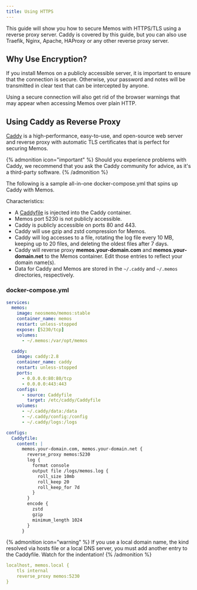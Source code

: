 ```yaml
---
title: Using HTTPS
---
```


This guide will show you how to secure Memos with HTTPS/TLS using a reverse proxy server. Caddy is covered by this guide, but you can also use Traefik, Nginx, Apache, HAProxy or any other reverse proxy server.

## Why Use Encryption?

If you install Memos on a publicly accessible server, it is important to ensure that the connection is secure. Otherwise, your password and notes will be transmitted in clear text that can be intercepted by anyone.

Using a secure connection will also get rid of the browser warnings that may appear when accessing Memos over plain HTTP.

## Using Caddy as Reverse Proxy

[Caddy](https://caddyserver.com) is a high-performance, easy-to-use, and open-source web server and reverse proxy with automatic TLS certificates that is perfect for securing Memos.

{% admonition icon="important" %}
Should you experience problems with Caddy, we recommend that you ask the Caddy community for advice, as it's a third-party software.
{% /admonition %}

The following is a sample all-in-one docker-compose.yml that spins up Caddy with Memos.

Characteristics:

- A [Caddyfile](https://caddyserver.com/docs/caddyfile) is injected into the Caddy container.
- Memos port 5230 is not publicly accessible.
- Caddy is publicly accessible on ports 80 and 443.
- Caddy will use gzip and zstd compression for Memos.
- Caddy will log accesses to a file, rotating the log file every 10 MB, keeping up to 20 files, and deleting the oldest files after 7 days.
- Caddy will reverse proxy **memos.your-domain.com** and **memos.your-domain.net** to the Memos container. Edit those entries to reflect your domain name(s).
- Data for Caddy and Memos are stored in the `~/.caddy` and `~/.memos` directories, respectively.

### docker-compose.yml

```yaml
services:
  memos:
    image: neosmemo/memos:stable
    container_name: memos
    restart: unless-stopped
    expose: [5230/tcp]
    volumes:
      - ~/.memos:/var/opt/memos

  caddy:
    image: caddy:2.8
    container_name: caddy
    restart: unless-stopped
    ports:
      - 0.0.0.0:80:80/tcp
      - 0.0.0.0:443:443
    configs:
      - source: Caddyfile
        target: /etc/caddy/Caddyfile
    volumes:
      - ~/.caddy/data:/data
      - ~/.caddy/config:/config
      - ~/.caddy/logs:/logs

configs:
  Caddyfile:
    content: |
      memos.your-domain.com, memos.your-domain.net {
        reverse_proxy memos:5230
        log {
          format console
          output file /logs/memos.log {
            roll_size 10mb
            roll_keep 20
            roll_keep_for 7d
          }
        }
        encode {
          zstd
          gzip
          minimum_length 1024
        }
      }
```

{% admonition icon="warning" %}
If you use a local domain name, the kind resolved via hosts file or a local DNS server, you must add another entry to the Caddyfile. Watch for the indentation!
{% /admonition %}

```yaml
localhost, memos.local {
    tls internal
    reverse_proxy memos:5230
}
```
